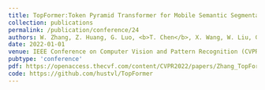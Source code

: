 ```yaml
---
title: TopFormer:Token Pyramid Transformer for Mobile Semantic Segmentation
collection: publications
permalink: /publication/conference/24
authors: W. Zhang, Z. Huang, G. Luo, <b>T. Chen</b>, X. Wang, W. Liu, G. Yu, C. Shen
date: 2022-01-01
venue: IEEE Conference on Computer Vision and Pattern Recognition (CVPR)
pubtype: 'conference'
pdf: https://openaccess.thecvf.com/content/CVPR2022/papers/Zhang_TopFormer_Token_Pyramid_Transformer_for_Mobile_Semantic_Segmentation_CVPR_2022_paper.html
code: https://github.com/hustvl/TopFormer
---
```


<!-- paperurl: 'http://academicpages.github.io/files/paper1.pdf'
citation: 'Your Name, You. (2009). &quot;Paper Title Number 1.&quot; <i>Journal 1</i>. 1(1).' -->
<!-- [Download paper here](http://academicpages.github.io/files/paper1.pdf) -->
